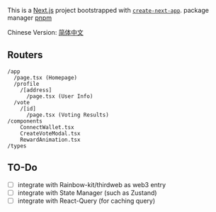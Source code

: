 This is a [Next.js](https://nextjs.org) project bootstrapped with [`create-next-app`](https://nextjs.org/docs/app/api-reference/cli/create-next-app). package manager [pnpm](https://pnpm.io)

Chinese Version: [简体中文](./docs/README-zh.md)

## Routers

```
/app
  /page.tsx (Homepage)
  /profile
    /[address]
      /page.tsx (User Info)
  /vote
    /[id]
      /page.tsx (Voting Results)
/components
    ConnectWallet.tsx
    CreateVoteModal.tsx
    RewardAnimation.tsx
/types
```

## TO-Do

- [ ] integrate with Rainbow-kit/thirdweb as web3 entry
- [ ] integrate with State Manager (such as Zustand)
- [ ] integrate with React-Query (for caching query)